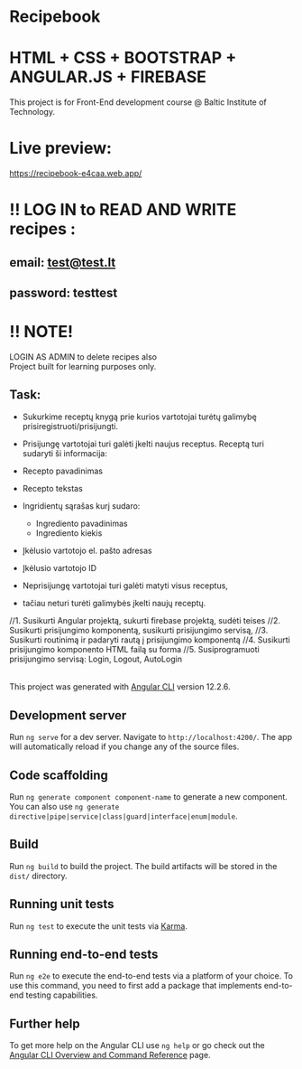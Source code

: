 # Recipebook

# HTML + CSS + BOOTSTRAP + ANGULAR.JS + FIREBASE <br>
This project is for Front-End development course @ Baltic Institute of Technology.<br>

# Live preview:<br>
https://recipebook-e4caa.web.app/<br>

# !! LOG IN to READ AND WRITE recipes :<br>
## email: test@test.lt<br>
## password: testtest<br>



# !! NOTE!<br>
LOGIN AS ADMIN to delete recipes also<br>
Project built for learning purposes only.<br>




## Task:

+ Sukurkime receptų knygą prie kurios vartotojai turėtų galimybę prisiregistruoti/prisijungti. 
+ Prisijungę vartotojai turi galėti įkelti naujus receptus. Receptą turi sudaryti ši informacija:



+ Recepto pavadinimas
+ Recepto tekstas
+ Ingridientų sąrašas kurį sudaro:
    + Ingrediento pavadinimas
    + Ingrediento kiekis
+ Įkėlusio vartotojo el. pašto adresas
+ Įkėlusio vartotojo ID



+ Neprisijungę vartotojai turi galėti matyti visus receptus, 
+ tačiau neturi turėti galimybės įkelti naujų receptų.



//1. Susikurti Angular projektą, sukurti firebase projektą, sudėti teises
//2. Susikurti prisijungimo komponentą, susikurti prisijungimo servisą,
//3. Susikurti routinimą ir padaryti rautą į prisijungimo komponentą
//4. Susikurti prisijungimo komponento HTML failą su forma
//5. Susiprogramuoti prisijungimo servisą: Login, Logout, AutoLogin





######

This project was generated with [Angular CLI](https://github.com/angular/angular-cli) version 12.2.6.

## Development server

Run `ng serve` for a dev server. Navigate to `http://localhost:4200/`. The app will automatically reload if you change any of the source files.

## Code scaffolding

Run `ng generate component component-name` to generate a new component. You can also use `ng generate directive|pipe|service|class|guard|interface|enum|module`.

## Build

Run `ng build` to build the project. The build artifacts will be stored in the `dist/` directory.

## Running unit tests

Run `ng test` to execute the unit tests via [Karma](https://karma-runner.github.io).

## Running end-to-end tests

Run `ng e2e` to execute the end-to-end tests via a platform of your choice. To use this command, you need to first add a package that implements end-to-end testing capabilities.

## Further help

To get more help on the Angular CLI use `ng help` or go check out the [Angular CLI Overview and Command Reference](https://angular.io/cli) page.
